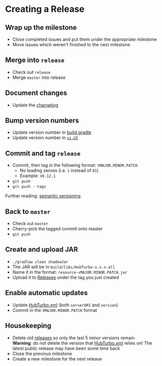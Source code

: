 # Creating a Release

## Wrap up the milestone

- Close completed issues and put them under the appropriate milestone
- Move issues which weren't finished to the next milestone

## Merge into `release`

- Check out `release`
- Merge `master` into release

## Document changes

- Update the [changelog](changelog.md)

## Bump version numbers

- Update version number in [build.gradle](../build.gradle)
- Update version number in [`ui.UI`](../src/main/java/ui/UI.java)

## Commit and tag `release`

- Commit, then tag in the following format: `VMAJOR.MINOR.PATCH`
    - No leading zeroes (i.e. `1` instead of `01`)
    - Example: `V0.12.1`
- `git push`
- `git push --tags`

Further reading: [semantic versioning](http://semver.org/)

## Back to `master`

- Check out `master`
- Cherry-pick the tagged commit onto master
- `git push`

## Create and upload JAR

- `./gradlew clean shadowJar`
- The JAR will be in `build/libs/HubTurbo-x.x.x-all`
- Name it in the format: `resource-vMAJOR.MINOR.PATCH.jar`
- Upload it to [Releases](https://github.com/HubTurbo/HubTurbo/releases/new) under the tag you just created

## Enable automatic updates

- Update [HubTurbo.xml](https://github.com/HubTurbo/AutoUpdater/blob/master/HubTurbo.xml) (both `serverURI` and `version`)
- Commit in the `VMAJOR.MINOR.PATCH` format

## Housekeeping

- Delete old [releases](https://github.com/HubTurbo/HubTurbo/releases) so only the last 5 minor versions remain <br>
**Warning**: do not delete the version that [HubTurbo.xml](https://github.com/HubTurbo/AutoUpdater/blob/master/HubTurbo.xml) relies on! The latest public release may have been some time back
- Close the previous milestone
- Create a new milestone for the next release
